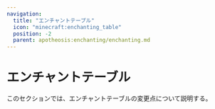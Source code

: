 ```yaml
---
navigation:
  title: "エンチャントテーブル"
  icon: "minecraft:enchanting_table"
  position: -2
  parent: apotheosis:enchanting/enchanting.md
---
```


# エンチャントテーブル

このセクションでは、エンチャントテーブルの変更点について説明する。

<SubPages />